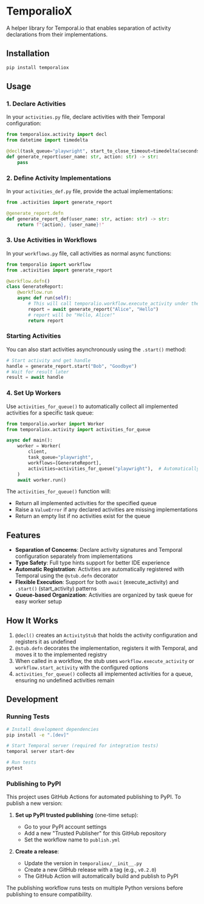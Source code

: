 # TemporalioX

A helper library for Temporal.io that enables separation of activity declarations from their implementations.

## Installation

```bash
pip install temporaliox
```

## Usage

### 1. Declare Activities

In your `activities.py` file, declare activities with their Temporal configuration:

```python
from temporaliox.activity import decl
from datetime import timedelta

@decl(task_queue="playwright", start_to_close_timeout=timedelta(seconds=60))
def generate_report(user_name: str, action: str) -> str:
    pass
```

### 2. Define Activity Implementations

In your `activities_def.py` file, provide the actual implementations:

```python
from .activities import generate_report

@generate_report.defn
def generate_report_def(user_name: str, action: str) -> str:
    return f"{action}, {user_name}!"
```

### 3. Use Activities in Workflows

In your `workflows.py` file, call activities as normal async functions:

```python
from temporalio import workflow
from .activities import generate_report

@workflow.defn()
class GenerateReport:
    @workflow.run
    async def run(self):
        # This will call temporalio.workflow.execute_activity under the hood
        report = await generate_report("Alice", "Hello")
        # report will be "Hello, Alice!"
        return report
```

### Starting Activities

You can also start activities asynchronously using the `.start()` method:

```python
# Start activity and get handle
handle = generate_report.start("Bob", "Goodbye")
# Wait for result later
result = await handle
```

### 4. Set Up Workers

Use `activities_for_queue()` to automatically collect all implemented activities for a specific task queue:

```python
from temporalio.worker import Worker
from temporaliox.activity import activities_for_queue

async def main():
    worker = Worker(
        client,
        task_queue="playwright",
        workflows=[GenerateReport],
        activities=activities_for_queue("playwright"),  # Automatically gets all activities for this queue
    )
    await worker.run()
```

The `activities_for_queue()` function will:
- Return all implemented activities for the specified queue
- Raise a `ValueError` if any declared activities are missing implementations
- Return an empty list if no activities exist for the queue

## Features

- **Separation of Concerns**: Declare activity signatures and Temporal configuration separately from implementations
- **Type Safety**: Full type hints support for better IDE experience
- **Automatic Registration**: Activities are automatically registered with Temporal using the `@stub.defn` decorator
- **Flexible Execution**: Support for both `await` (execute_activity) and `.start()` (start_activity) patterns
- **Queue-based Organization**: Activities are organized by task queue for easy worker setup

## How It Works

1. `@decl()` creates an `ActivityStub` that holds the activity configuration and registers it as undefined
2. `@stub.defn` decorates the implementation, registers it with Temporal, and moves it to the implemented registry
3. When called in a workflow, the stub uses `workflow.execute_activity` or `workflow.start_activity` with the configured options
4. `activities_for_queue()` collects all implemented activities for a queue, ensuring no undefined activities remain

## Development

### Running Tests

```bash
# Install development dependencies
pip install -e ".[dev]"

# Start Temporal server (required for integration tests)
temporal server start-dev

# Run tests
pytest
```

### Publishing to PyPI

This project uses GitHub Actions for automated publishing to PyPI. To publish a new version:

1. **Set up PyPI trusted publishing** (one-time setup):
   - Go to your PyPI account settings
   - Add a new "Trusted Publisher" for this GitHub repository
   - Set the workflow name to `publish.yml`

2. **Create a release**:
   - Update the version in `temporaliox/__init__.py`
   - Create a new GitHub release with a tag (e.g., `v0.2.0`)
   - The GitHub Action will automatically build and publish to PyPI

The publishing workflow runs tests on multiple Python versions before publishing to ensure compatibility.